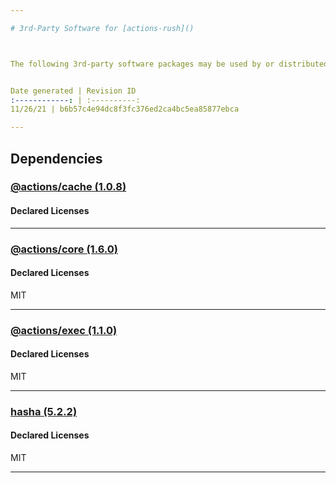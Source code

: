 ```yaml
---

# 3rd-Party Software for [actions-rush]()



The following 3rd-party software packages may be used by or distributed with **actions-rush**.  Any information relevant to third-party vendors listed below are collected using common, reasonable means.


Date generated | Revision ID
:------------: | :----------:
11/26/21 | b6b57c4e94dc8f3fc376ed2ca4bc5ea85877ebca

---
```







## Dependencies




### [@actions/cache (1.0.8)](https://www.npmjs.com/package/@actions/cache)


#### Declared Licenses














---

### [@actions/core (1.6.0)](https://www.npmjs.com/package/@actions/core)


#### Declared Licenses
MIT
















---

### [@actions/exec (1.1.0)](https://www.npmjs.com/package/@actions/exec)


#### Declared Licenses
MIT
















---

### [hasha (5.2.2)](https://www.npmjs.com/package/hasha)


#### Declared Licenses
MIT
















---








[FOSSA]: # (Do not touch the comments below)

[FOSSA]: # (==depsig=e3b0c44298fc1c149afbf4c8996fb92427ae41e4649b934ca495991b7852b855==)


